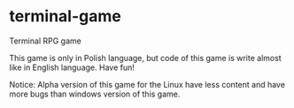 # terminal-game
Terminal RPG game

This game is only in Polish language, but code of this game is write almost like in English language. Have fun!

Notice: Alpha version of this game for the Linux have less content and have more bugs than windows version of this game.
